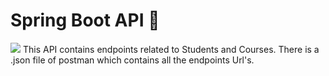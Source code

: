 # Spring Boot API 🍃
![](1.png)
This API contains endpoints related to Students and Courses. 
There is a .json file of postman which contains all the endpoints Url's.
